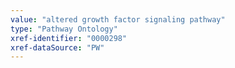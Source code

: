 ```yaml
---
value: "altered growth factor signaling pathway"
type: "Pathway Ontology"
xref-identifier: "0000298"
xref-dataSource: "PW"
---
```

